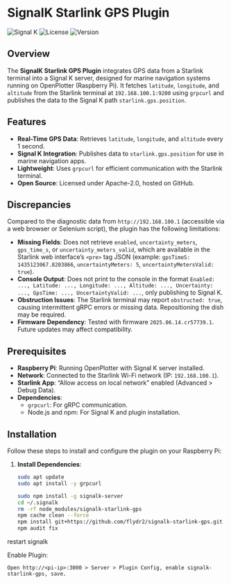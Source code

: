 # SignalK Starlink GPS Plugin

![Signal K](https://img.shields.io/badge/Signal%20K-Plugin-blue)
![License](https://img.shields.io/badge/License-Apache%202.0-green)
![Version](https://img.shields.io/badge/Version-1.0.0-blue)

## Overview
The **SignalK Starlink GPS Plugin** integrates GPS data from a Starlink terminal into a Signal K server, designed for marine navigation systems running on OpenPlotter (Raspberry Pi). It fetches `latitude`, `longitude`, and `altitude` from the Starlink terminal at `192.168.100.1:9200` using `grpcurl` and publishes the data to the Signal K path `starlink.gps.position`.

## Features
- **Real-Time GPS Data**: Retrieves `latitude`, `longitude`, and `altitude` every 1 second.
- **Signal K Integration**: Publishes data to `starlink.gps.position` for use in marine navigation apps.
- **Lightweight**: Uses `grpcurl` for efficient communication with the Starlink terminal.
- **Open Source**: Licensed under Apache-2.0, hosted on GitHub.

## Discrepancies
Compared to the diagnostic data from `http://192.168.100.1` (accessible via a web browser or Selenium script), the plugin has the following limitations:
- **Missing Fields**: Does not retrieve `enabled`, `uncertainty_meters`, `gps_time_s`, or `uncertainty_meters_valid`, which are available in the Starlink web interface’s `<pre>` tag JSON (example: `gpsTimeS: 1435123067.8203866`, `uncertaintyMeters: 5`, `uncertaintyMetersValid: true`).
- **Console Output**: Does not print to the console in the format `Enabled: ..., Latitude: ..., Longitude: ..., Altitude: ..., Uncertainty: ..., GpsTime: ..., UncertaintyValid: ...`, only publishing to Signal K.
- **Obstruction Issues**: The Starlink terminal may report `obstructed: true`, causing intermittent gRPC errors or missing data. Repositioning the dish may be required.
- **Firmware Dependency**: Tested with firmware `2025.06.14.cr57739.1`. Future updates may affect compatibility.

## Prerequisites
- **Raspberry Pi**: Running OpenPlotter with Signal K server installed.
- **Network**: Connected to the Starlink Wi-Fi network (IP: `192.168.100.1`).
- **Starlink App**: “Allow access on local network” enabled (Advanced > Debug Data).
- **Dependencies**:
  - `grpcurl`: For gRPC communication.
  - Node.js and npm: For Signal K and plugin installation.

## Installation
Follow these steps to install and configure the plugin on your Raspberry Pi:

1. **Install Dependencies**:
   ```bash
   sudo apt update
   sudo apt install -y grpcurl

   sudo npm install -g signalk-server
   cd ~/.signalk
   rm -rf node_modules/signalk-starlink-gps
   npm cache clean --force
   npm install git+https://github.com/flydr2/signalk-starlink-gps.git
   npm audit fix

restart signalk

Enable Plugin:

    Open http://<pi-ip>:3000 > Server > Plugin Config, enable signalk-starlink-gps, save.

